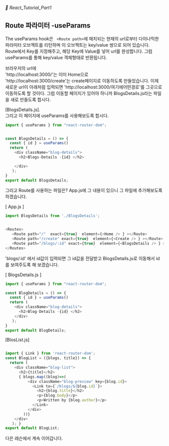###### 🌵 React_Tutorial_Part1


## Route 파라미터 -useParams 

The useParams hook은 ``` <Route path>```에 매치되는 현재의 url로부터 다이나믹한 파라미터 오브젝트를 리턴하며 이 오브젝트는  key/value 쌍으로 되어 있습니다.   
Route에서 Key를 지정해주고, 해당 Key에 Value를 넣어 url를 완성합니다. 그럼 useParams를 통해 key/value 객체형태로 반환됩니다.


브라우저의 url에     
'http://localhost:3000/'는 이미 Home으로   
'http://localhost:3000/create'는 create페이지로 이동하도록 만들었습니다. 
이제 새로운 url이 아래처럼 입력되면 
'http://localhost:3000/여기에어떤경로'를 그곳으로 이동하도록 할 것이다.  그럼 이동할 페이지가 있어야 하니까 BlogsDetails.js라는 파일을 새로 만들도록 합시다.   

[BlogsDetails.js].  
그리고 이 페이지에 useParams를 사용해보도록 합시다.    
``` javascript
import { useParams } from "react-router-dom";


const BlogsDetails = () => {
  const { id } = useParams()
  return ( 
    <div className="blog-details">
      <h2>Blogs-Details -{id} </h2>

    </div>
   );
}
export default BlogsDetails;

```  
그리고 Route를 사용하는 파일은?  App.js에 그 내용이 있으니 그 파일에 추가해보도록 하겠습니다.  

[ App.js ]  
```javascript 
import BlogsDetails from './BlogsDetails';


<Routes>
   <Route path="/"  exact={true}  element={<Home /> } ></Route>
   <Route path="/create" exact={true}  element={<Create /> } ></Route>  
   <Route path="/blogs/:id" exact={true}  element={<BlogsDetails /> } ></Route>   
</Routes>
```    
'blogs/:id' 에서 id값이 입력되면 그 id값을 전달받고 BlogsDetails.js로 이동해서 id를 보여주도록 해 보겠습니다.  

[ BlogsDetails.js ]   

```javascript
import { useParams } from "react-router-dom";

const BlogDetails = () => {
  const { id } = useParams()
  return ( 
    <div className="blog-details">
      <h2>Blog-Details -{id} </h2>
    </div>
   );
}
export default BlogDetails;

```     


[BlosList.js]
```javascript

import { Link } from 'react-router-dom';
const BlogList = ({blogs, title}) => {
  return ( 
    <div className="blog-list">
      <h2>{title}</h2>
      { blogs.map((blog)=>(
          <div className="blog-preview" key={blog.id}> 
            <Link to={`/blogs/${blog.id}`}> 
              <h2>{blog.title}</h2>
              <p>{blog.body}</p>
              <p>Written by {blog.author}</p>
            </Link>
          </div>
        ))}
    </div>
   ); }
export default BlogList;

```  
다은 레슨에서 계속 이어갑니다.
